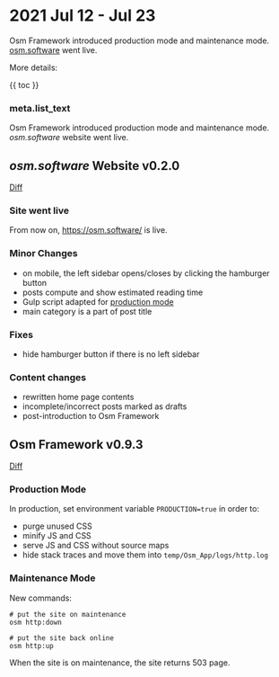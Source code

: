 # 2021 Jul 12 - Jul 23

Osm Framework introduced production mode and maintenance mode. [osm.software](https://osm.software/) went live.

More details:

{{ toc }}

### meta.list_text

Osm Framework introduced production mode and maintenance mode. *osm.software* website went live.

## *osm.software* Website v0.2.0

[Diff](https://github.com/osmphp/osmsoftware-website/compare/v0.1.2...v0.2.0)

### Site went live

From now on, <https://osm.software/> is live.

### Minor Changes

* on mobile, the left sidebar opens/closes by clicking the hamburger button
* posts compute and show estimated reading time
* Gulp script adapted for [production mode](#production-mode) 
* main category is a part of post title 

### Fixes

* hide hamburger button if there is no left sidebar    

### Content changes

* rewritten home page contents
* incomplete/incorrect posts marked as drafts
* post-introduction to Osm Framework

## Osm Framework v0.9.3

[Diff](https://github.com/osmphp/framework/compare/v0.9.0...v0.9.3)

### Production Mode

In production, set environment variable `PRODUCTION=true` in order to:

* purge unused CSS
* minify JS and CSS
* serve JS and CSS without source maps
* hide stack traces and move them into `temp/Osm_App/logs/http.log`

### Maintenance Mode

New commands:

    # put the site on maintenance
    osm http:down
    
    # put the site back online
    osm http:up
    
When the site is on maintenance, the site returns 503 page.
    